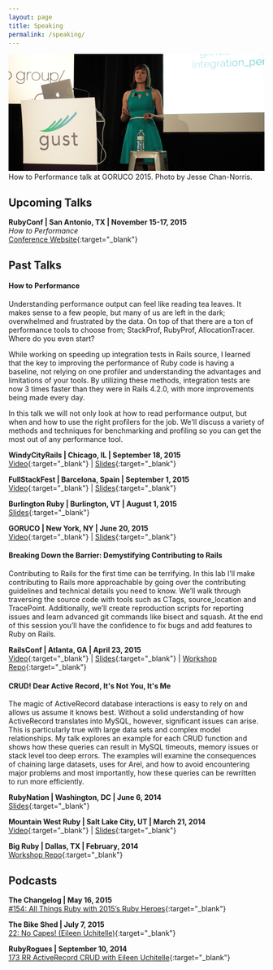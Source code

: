 ```yaml
---
layout: page
title: Speaking
permalink: /speaking/
---
```


<div class="image">
  <img src="/assets/eileen_goruco_2015.jpg" alt="eileen goruco 2015" />
  How to Performance talk at GORUCO 2015. Photo by Jesse Chan-Norris.
</div>

## Upcoming Talks

**RubyConf | San Antonio, TX | November 15-17, 2015**  
*How to Performance*  
[Conference Website](http://rubyconf.org/program#prop_1340){:target="_blank"}


## Past Talks

#### How to Performance

Understanding performance output can feel like reading tea leaves. It makes sense to a few people, but many of us are left in the dark; overwhelmed and frustrated by the data. On top of that there are a ton of performance tools to choose from; StackProf, RubyProf, AllocationTracer. Where do you even start?

While working on speeding up integration tests in Rails source, I learned that the key to improving the performance of Ruby code is having a baseline, not relying on one profiler and understanding the advantages and limitations of your tools. By utilizing these methods, integration tests are now 3 times faster than they were in Rails 4.2.0, with more improvements being made every day.

In this talk we will not only look at how to read performance output, but when and how to use the right profilers for the job. We'll discuss a variety of methods and techniques for benchmarking and profiling so you can get the most out of any performance tool.

<strong>WindyCityRails | Chicago, IL | September 18, 2015</strong>  
[Video](https://www.windycityrails.org/videos/2015/#10){:target="_blank"} | [Slides](https://speakerdeck.com/eileencodes/windycityrails-2015-how-to-performance){:target="_blank"}

<strong>FullStackFest | Barcelona, Spain | September 1, 2015</strong>  
[Video](https://www.youtube.com/watch?v=HbLPLdLvnVo&feature=youtu.be){:target="_blank"} | [Slides](https://speakerdeck.com/eileencodes/fullstackfest-2015-how-to-performance){:target="_blank"}

<strong>Burlington Ruby | Burlington, VT | August 1, 2015</strong>  
[Slides](https://speakerdeck.com/eileencodes/burlington-ruby-2015-how-to-performance){:target="_blank"}

<strong>GORUCO | New York, NY | June 20, 2015</strong>  
[Video](http://confreaks.tv/videos/goruco2015-how-to-performance){:target="_blank"} | [Slides](https://speakerdeck.com/eileencodes/goruco-2015-how-to-performance){:target="_blank"}

#### Breaking Down the Barrier: Demystifying Contributing to Rails

Contributing to Rails for the first time can be terrifying. In this lab I’ll make contributing to Rails more approachable by going over the contributing guidelines and technical details you need to know. We’ll walk through traversing the source code with tools such as CTags, source_location and TracePoint. Additionally, we’ll create reproduction scripts for reporting issues and learn advanced git commands like bisect and squash. At the end of this session you’ll have the confidence to fix bugs and add features to Ruby on Rails.

<strong>RailsConf | Atlanta, GA | April 23, 2015</strong>  
[Video](http://confreaks.tv/videos/railsconf2015-breaking-down-the-barrier-demystifying-contributing-to-rails){:target="_blank"} | [Slides](https://speakerdeck.com/eileencodes/railsconf-2015-breaking-down-the-barrier-demystifying-contributing-to-rails){:target="_blank"} | [Workshop Repo](https://github.com/eileencodes/railsconf_scripts){:target="_blank"}

#### CRUD! Dear Active Record, It's Not You, It's Me

The magic of ActiveRecord database interactions is easy to rely on and allows us assume it knows best. Without a solid understanding of how ActiveRecord translates into MySQL, however, significant issues can arise. This is particularly true with large data sets and complex model relationships. My talk explores an example for each CRUD function and shows how these queries can result in MySQL timeouts, memory issues or stack level too deep errors. The examples will examine the consequences of chaining large datasets, uses for Arel, and how to avoid encountering major problems and most importantly, how these queries can be rewritten to run more efficiently.

<strong>RubyNation | Washington, DC | June 6, 2014</strong>  
[Slides](https://speakerdeck.com/eileencodes/crud-dear-active-record-its-not-you-its-me){:target="_blank"}

<strong>Mountain West Ruby | Salt Lake City, UT | March 21, 2014</strong>  
[Video](http://confreaks.tv/videos/mwrc2014-crud-the-consequences-of-not-understanding-how-activerecord-translates-into-mysql){:target="_blank"} | [Slides](https://speakerdeck.com/eileencodes/crud-what-to-do-when-active-record-mysql-and-your-data-betray-you){:target="_blank"}

<strong>Big Ruby | Dallas, TX | February, 2014</strong>  
[Workshop Repo](https://github.com/eileencodes/crud_project){:target="_blank"}


## Podcasts

**The Changelog | May 16, 2015**  
[#154: All Things Ruby with 2015’s Ruby Heroes](https://changelog.com/154/){:target="_blank"}

**The Bike Shed | July 7, 2015**  
[22: No Capes! (Eileen Uchitelle)](http://bikeshed.fm/22){:target="_blank"}

**RubyRogues | September 10, 2014**  
[173 RR ActiveRecord CRUD with Eileen Uchitelle](http://devchat.tv/ruby-rogues/173-rr-activerecord-crud){:target="_blank"}
